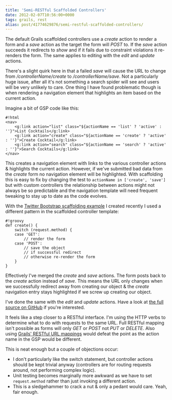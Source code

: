 ```yaml
---
title: 'Semi-RESTful Scaffolded Controllers'
date: 2012-02-07T10:56:00+0000
tags: grails, rest
alias: post/41774629876/semi-restful-scaffolded-controllers/
---
```


The default Grails scaffolded controllers use a _create_ action to render a form and a _save_ action as the target the form will _POST_ to. If the _save_ action succeeds it redirects to _show_ and if it fails due to constraint violations it re-renders the form. The same applies to editing with the _edit_ and _update_ actions.

There's a slight quirk here in that a failed _save_ will cause the URL to change from _/controllerName/create_ to _/controllerName/save_. Not a particularly huge issue, after all it's not something a search spider will see and users will be very unlikely to care. One thing I have found problematic though is when rendering a navigation element that highlights an item based on the current action.

<!-- more -->

Imagine a bit of GSP code like this:

	#!html
	<nav>
		<g:link action="list" class="${actionName == 'list' ? 'active' : ''}">List Cocktails</g:link>
		<g:link action="create" class="${actionName == 'create' ? 'active' : ''}">Create Cocktail</g:link>
		<g:link action="search" class="${actionName == 'search' ? 'active' : ''}">Search Cocktails</g:link>
	</nav>

This creates a navigation element with links to the various controller actions & highlights the current action. However, if we've submitted bad data from the _create_ form no navigation element will be highlighted. With scaffolding this is easy to fix by changing the test to `actionName in ['create', 'save']` but with custom controllers the relationship between actions might not always be so predictable and the navigation template will need frequent tweaking to stay up to date as the code evolves.

With the [Twitter Bootstrap scaffolding example][twbootstrap] I created recently I used a different pattern in the scaffolded controller template:

	#!groovy
	def create() {
		switch (request.method) {
		case 'GET':
			// render the form
		case 'POST':
			// save the object
			// if successful redirect
			// otherwise re-render the form
		}
	}

Effectively I've merged the _create_ and _save_ actions. The form posts back to the _create_ action instead of _save_. This means the URL only changes when we successfully redirect away from creating our object & the _create_ navigation entry stays highlighted if we screw up creating our object.

I've done the same with the _edit_ and _update_ actions. Have a look at [the full source on GitHub][controller] if you're interested.

It feels like a step closer to a RESTful interface. I'm using the HTTP verbs to determine what to do with requests to the same URL. Full RESTful mapping isn't possible as forms will only _GET_ or _POST_ not _PUT_ or _DELETE_. Also using [Grails' RESTful URL mappings][rest-urlmappings] would defeat the point as the action name in the GSP would be different.

This is neat enough but a couple of objections occur:

* I don't particularly like the switch statement, but controller actions should be kept trivial anyway (controllers are for routing requests around, not performing complex logic).
* Unit testing becomes marginally more awkward as we have to set `request.method` rather than just invoking a different action.
* This is a sledgehammer to crack a nut & only a pedant would care. Yeah, fair enough.

[controller]:https://github.com/robfletcher/twitter-bootstrap-scaffolding/blob/master/src/templates/scaffolding/Controller.groovy#L16
[rest-urlmappings]:http://grails.org/doc/latest/guide/theWebLayer.html#mappingHTTP
[twbootstrap]:http://grails-twitter-bootstrap.cloudfoundry.com

